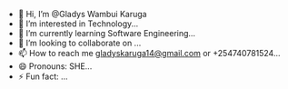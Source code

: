 - 👋 Hi, I’m @Gladys Wambui Karuga
- 👀 I’m interested in Technology...
- 🌱 I’m currently learning Software Engineering...
- 💞️ I’m looking to collaborate on ...
- 📫 How to reach me gladyskaruga14@gmail.com or +254740781524...
- 😄 Pronouns: SHE...
- ⚡ Fun fact: ...

<!---
GladysKaruga/GladysKaruga is a ✨ special ✨ repository because its `README.md` (this file) appears on your GitHub profile.
You can click the Preview link to take a look at your changes.
--->
